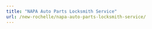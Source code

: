 ```yaml
---
title: "NAPA Auto Parts Locksmith Service"
url: /new-rochelle/napa-auto-parts-locksmith-service/
---
```

